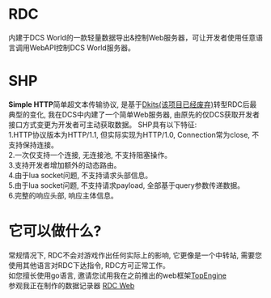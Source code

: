 # RDC
内建于DCS World的一款轻量数据导出&amp;控制Web服务器，可让开发者使用任意语言调用WebAPI控制DCS World服务器。

# SHP
<strong>Simple HTTP</strong>简单超文本传输协议, 是基于<a href="https://github.com/Mr-YongXuan/Dkits">Dkits(该项目已经废弃)<a/>转型RDC后最典型的变化, 我在DCS中内建了一个简单Web服务器, 由原先的仅DCS获取开发者接口方式变更为开发者可主动获取数据。
SHP具有以下特征:<br />
  1.HTTP协议版本为HTTP/1.1, 但实际实现为HTTP/1.0, Connection常为close, 不支持保持连接。<br />
  2.一次仅支持一个连接, 无连接池, 不支持阻塞操作。<br />
  3.支持开发者增加额外的动态路由。<br />
  4.由于lua socket问题, 不支持请求头部信息。<br />
  5.由于lua socket问题, 不支持请求payload, 全部基于query参数传递数据。<br />
  6.完整的响应头部, 响应主体信息。<br />

# 它可以做什么?
常规情况下, RDC不会对游戏作出任何实际上的影响, 它更像是一个中转站, 需要您使用其他语言对RDC下达指令, RDC方可正常工作。<br />
如您擅长使用go语言, 邀请您试用我在之前推出的web框架<a href="https://github.com/Mr-YongXuan/TopEngine">TopEngine</a><br />
参观我正在制作的数据记录器 <a href="http://www.lcenter.cn">RDC Web</a>
